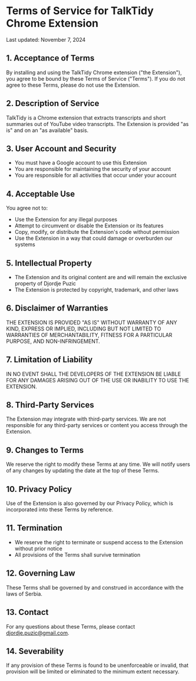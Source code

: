 # Terms of Service for TalkTidy Chrome Extension

Last updated: November 7, 2024

## 1. Acceptance of Terms
By installing and using the TalkTidy Chrome extension ("the Extension"), you agree to be bound by these Terms of Service ("Terms"). If you do not agree to these Terms, please do not use the Extension.

## 2. Description of Service
TalkTidy is a Chrome extension that extracts transcripts and short summaries out of YouTube video transcripts. The Extension is provided "as is" and on an "as available" basis.

## 3. User Account and Security
- You must have a Google account to use this Extension
- You are responsible for maintaining the security of your account
- You are responsible for all activities that occur under your account

## 4. Acceptable Use
You agree not to:
- Use the Extension for any illegal purposes
- Attempt to circumvent or disable the Extension or its features
- Copy, modify, or distribute the Extension's code without permission
- Use the Extension in a way that could damage or overburden our systems

## 5. Intellectual Property
- The Extension and its original content are and will remain the exclusive property of Djordje Puzic
- The Extension is protected by copyright, trademark, and other laws

## 6. Disclaimer of Warranties
THE EXTENSION IS PROVIDED "AS IS" WITHOUT WARRANTY OF ANY KIND, EXPRESS OR IMPLIED, INCLUDING BUT NOT LIMITED TO WARRANTIES OF MERCHANTABILITY, FITNESS FOR A PARTICULAR PURPOSE, AND NON-INFRINGEMENT.

## 7. Limitation of Liability
IN NO EVENT SHALL THE DEVELOPERS OF THE EXTENSION BE LIABLE FOR ANY DAMAGES ARISING OUT OF THE USE OR INABILITY TO USE THE EXTENSION.

## 8. Third-Party Services
The Extension may integrate with third-party services. We are not responsible for any third-party services or content you access through the Extension.

## 9. Changes to Terms
We reserve the right to modify these Terms at any time. We will notify users of any changes by updating the date at the top of these Terms.

## 10. Privacy Policy
Use of the Extension is also governed by our Privacy Policy, which is incorporated into these Terms by reference.

## 11. Termination
- We reserve the right to terminate or suspend access to the Extension without prior notice
- All provisions of the Terms shall survive termination

## 12. Governing Law
These Terms shall be governed by and construed in accordance with the laws of Serbia.

## 13. Contact
For any questions about these Terms, please contact djordje.puzic@gmail.com.

## 14. Severability
If any provision of these Terms is found to be unenforceable or invalid, that provision will be limited or eliminated to the minimum extent necessary.